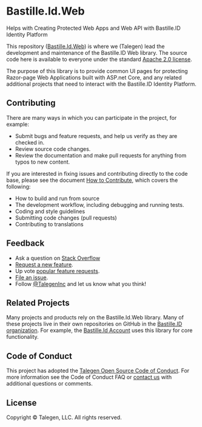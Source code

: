 # Bastille.Id.Web
Helps with Creating Protected Web Apps and Web API with Bastille.ID Identity Platform

This repository ([Bastille.Id.Web](https://github.com/Bastille-ID/Bastille.Id.Web)) is where we (Talegen) lead the development and maintenance of the Bastille.ID Web library. The source code here is available to everyone under the standard [Apache 2.0 license](https://github.com/Talegen/Talegen.AspNetCore.hCAPTCHA/blob/main/LICENSE).

The purpose of this library is to provide common UI pages for protecting Razor-page Web Applications built with ASP.net Core, and any related additional projects that need to interact with the Bastille.ID Identity Platform. 

## Contributing

There are many ways in which you can participate in the project, for example:

 - Submit bugs and feature requests, and help us verify as they are checked in.
 - Review source code changes.
 - Review the documentation and make pull requests for anything from typos to new content. 

If you are interested in fixing issues and contributing directly to the code base, please see the document [How to Contribute](CONTRIBUTING.md), which covers the following:

 - How to build and run from source
 - The development workflow, including debugging and running tests.
 - Coding and style guidelines
 - Submitting code changes (pull requests)
 - Contributing to translations

## Feedback

 - Ask a question on [Stack Overflow](https://stackoverflow.com/questions/tagged/Bastille.Id.Web)
 - [Request a new feature](https://github.com/Bastille-ID/Bastille.Id.Web/blob/main/CONTRIBUTING.md).
 - Up vote [popular feature requests](https://github.com/Bastille-ID/Bastille.Id.Web/issues?q=is:open%20is:issue%20label:feature-request%20sort:reactions-%2b1-desc).
 - [File an issue](https://github.com/Bastille-ID/Bastille.Id.Web/issues).
 - Follow [@TalegenInc](https://twitter.com/TalegenInc) and let us know what you think!

## Related Projects

Many projects and products rely on the Bastille.Id.Web library. Many of these projects live in their own repositories on GitHub in the [Bastille.ID organization](https://github.com/Bastille-ID). For example, the [Bastille.Id Account](https://github.com/Bastille-ID/Bastille.Id.Account) uses this library for core functionality. 

## Code of Conduct

This project has adopted the [Talegen Open Source Code of Conduct](https://talegen.com/open-source-code-of-conduct/). For more information see the Code of Conduct FAQ or [contact us](https://talegen.com/contact/) with additional questions or comments.

## License

Copyright &copy; Talegen, LLC. All rights reserved.